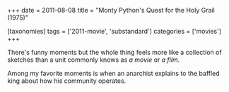 +++
date = 2011-08-08
title = "Monty Python's Quest for the Holy Grail (1975)"

[taxonomies]
tags = ['2011-movie', 'substandard']
categories = ['movies']
+++

There's funny moments but the whole thing feels more like a collection
of sketches than a unit commonly knows as *a movie* or *a film*.

Among my favorite moments is when an anarchist explains to the baffled
king about how his community operates.
